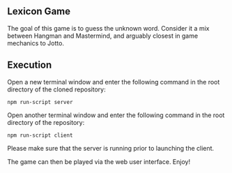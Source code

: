 ## Lexicon Game

The goal of this game is to guess the unknown word. Consider it a mix between Hangman and Mastermind, and arguably closest in game mechanics to Jotto.

## Execution

Open a new terminal window and enter the following command in the root directory of the cloned repository:

```
npm run-script server
```

Open another terminal window and enter the following command in the root directory of the repository:

```
npm run-script client
```

Please make sure that the server is running prior to launching the client.

The game can then be played via the web user interface. Enjoy!
